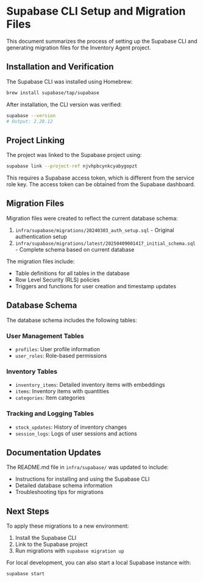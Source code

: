 # Supabase CLI Setup and Migration Files

This document summarizes the process of setting up the Supabase CLI and generating migration files for the Inventory Agent project.

## Installation and Verification

The Supabase CLI was installed using Homebrew:

```bash
brew install supabase/tap/supabase
```

After installation, the CLI version was verified:

```bash
supabase --version
# Output: 2.20.12
```

## Project Linking

The project was linked to the Supabase project using:

```bash
supabase link --project-ref njvhpbcynkcyabygopzt
```

This requires a Supabase access token, which is different from the service role key. The access token can be obtained from the Supabase dashboard.

## Migration Files

Migration files were created to reflect the current database schema:

1. `infra/supabase/migrations/20240303_auth_setup.sql` - Original authentication setup
2. `infra/supabase/migrations/latest/20250409001417_initial_schema.sql` - Complete schema based on current database

The migration files include:

- Table definitions for all tables in the database
- Row Level Security (RLS) policies
- Triggers and functions for user creation and timestamp updates

## Database Schema

The database schema includes the following tables:

### User Management Tables

- `profiles`: User profile information
- `user_roles`: Role-based permissions

### Inventory Tables

- `inventory_items`: Detailed inventory items with embeddings
- `items`: Inventory items with quantities
- `categories`: Item categories

### Tracking and Logging Tables

- `stock_updates`: History of inventory changes
- `session_logs`: Logs of user sessions and actions

## Documentation Updates

The README.md file in `infra/supabase/` was updated to include:

- Instructions for installing and using the Supabase CLI
- Detailed database schema information
- Troubleshooting tips for migrations

## Next Steps

To apply these migrations to a new environment:

1. Install the Supabase CLI
2. Link to the Supabase project
3. Run migrations with `supabase migration up`

For local development, you can also start a local Supabase instance with:

```bash
supabase start
```
